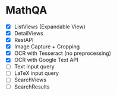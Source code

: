 # MathQA
- [X] ListViews (Expandable View)
- [X] DetailViews
- [X] RestAPI
- [X] Image Capture + Cropping
- [X] OCR with Tesseract (no preprocessing)
- [X] OCR with Google Text API
- [ ] Text input query
- [ ] LaTeX input query
- [ ] SearchViews
- [ ] SearchResults
